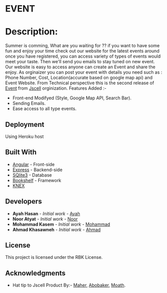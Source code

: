 # EVENT

# Description:

Summer is comming, What are you waiting for ?? 
if you want to have some fun and enjoy your time check out our website for the latest events around 
once you have registered, you can access variety of types of events would meet your taste. Then we'll 
send you emails to stay tuned on new event.
Our website is easy to access anyone can create an Event and share the enjoy.
As orginaizer you can post your event with details you need such as : Phone Number, Cost, Location(accurate based on google map api) and Event Website. 
From Technical perspective this is the second release of [Event](https://github.com/Jscell/Event) from 
[Jscell](https://github.com/Jscell) orginization.
Features Added :-
* Front-end Modifyed (Style, Google Map API, Search Bar).
* Sending Emails. 
* Ease access to all type events.  

## Deployment

Using Heroku host 

## Built With 

* [Angular](https://angularjs.org/) - Front-side
* [Express](http://expressjs.com/) - Backend-side
* [SQlite3](https://www.sqlite.org/) - Database
* [Bookshelf](https://www.bookshelfjs.org/) - Framework
* [KNEX](https://www.knexjs.org/) 

## Developers

* **Ayah Hasan** - *Initial work* - [Ayah](https://github.com/Aaya-Hassan)
* **Noor Atyat** - *Initial work* - [Noor](https://github.com/nooratyat)
* **Mohammad Kasem** - *Initial work* - [Mohammad](https://github.com/mohamekasem)
* **Ahmad Khasawneh** - *Initial work* - [Ahmad](https://github.com/AhmadKhasanweh)

## License

This project is licensed under the RBK License.

## Acknowledgments

* Hat tip to Jscell Product By:-
 [Maher](https://github.com/maherghnom),
 [Abobaker](https://github.com/AbobakrAlduais), 
 [Moath](https://github.com/MoathDawahreh).